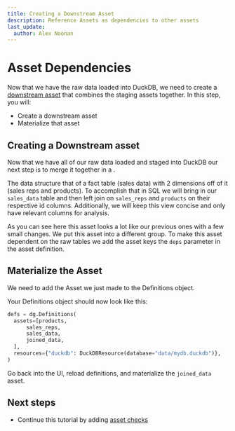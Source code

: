 ```yaml
---
title: Creating a Downstream Asset
description: Reference Assets as dependencies to other assets
last_update:
  author: Alex Noonan
---
```


# Asset Dependencies

Now that we have the raw data loaded into DuckDB, we need to create a [downstream asset](guides/asset-dependencies.md) that combines the staging assets together. In this step, you will:

- Create a downstream asset
- Materialize that asset

## Creating a Downstream asset

Now that we have all of our raw data loaded and staged into DuckDB our next step is to merge it together in a .

The data structure that of a fact table (sales data) with 2 dimensions off of it (sales reps and products). To accomplish that in SQL we will bring in our `sales_data` table and then left join on `sales_reps` and `products` on their respective id columns. Additionally, we will keep this view concise and only have relevant columns for analysis.

<CodeExample filePath="guides/tutorials/etl_tutorial/etl_tutorial/definitions.py" language="python" lineStart="89" lineEnd="132"/>

As you can see here this asset looks a lot like our previous ones with a few small changes. We put this asset into a different group. To make this asset dependent on the raw tables we add the asset keys the `deps` parameter in the asset definition.

## Materialize the Asset

We need to add the Asset we just made to the Definitions object.

Your Definitions object should now look like this:

  ```python
  defs = dg.Definitions(
    assets=[products,
        sales_reps,
        sales_data,
        joined_data,
    ],
    resources={"duckdb": DuckDBResource(database="data/mydb.duckdb")},
  )
  ```

Go back into the UI, reload definitions, and materialize the `joined_data` asset.

## Next steps

- Continue this tutorial by adding [asset checks](/tutorial/04-ensuring-data-quality-with-asset-checks)